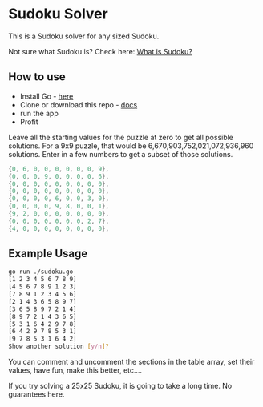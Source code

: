 # Sudoku Solver

This is a Sudoku solver for any sized Sudoku.

Not sure what Sudoku is? Check here: [What is Sudoku?](https://duckduckgo.com/?q=what+is+sudoku)

## How to use

- Install Go - [here](https://go.dev/doc/install)
- Clone or download this repo - [docs](https://docs.github.com/en/repositories/creating-and-managing-repositories/cloning-a-repository)
- run the app
- Profit

Leave all the starting values for the puzzle at zero to get all possible solutions.
For a 9x9 puzzle, that would be 6,670,903,752,021,072,936,960 solutions. Enter in a
few numbers to get a subset of those solutions.

```go
{0, 6, 0, 0, 0, 0, 0, 0, 9},
{0, 0, 0, 9, 0, 0, 0, 0, 6},
{0, 0, 0, 0, 0, 0, 0, 0, 0},
{0, 0, 0, 0, 0, 0, 0, 0, 0},
{0, 0, 0, 0, 6, 0, 0, 3, 0},
{0, 0, 0, 0, 9, 8, 0, 0, 1},
{9, 2, 0, 0, 0, 0, 0, 0, 0},
{0, 0, 0, 0, 0, 0, 0, 2, 7},
{4, 0, 0, 0, 0, 0, 0, 0, 0},
```

## Example Usage

```sh
go run ./sudoku.go
[1 2 3 4 5 6 7 8 9]
[4 5 6 7 8 9 1 2 3]
[7 8 9 1 2 3 4 5 6]
[2 1 4 3 6 5 8 9 7]
[3 6 5 8 9 7 2 1 4]
[8 9 7 2 1 4 3 6 5]
[5 3 1 6 4 2 9 7 8]
[6 4 2 9 7 8 5 3 1]
[9 7 8 5 3 1 6 4 2]
Show another solution [y/n]?
```

You can comment and uncomment the sections in the table array, set their
values, have fun, make this better, etc....

If you try solving a 25x25 Sudoku, it is going to take a long time. No
guarantees here.
